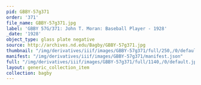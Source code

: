```yaml
---
pid: GBBY-57g371
order: '371'
file_name: GBBY-57g371.jpg
label: 'GBBY 57G/371: John T. Moran: Baseball Player - 1928'
_date: '1928'
object_type: glass plate negative
source: http://archives.nd.edu/Bagby/GBBY-57g371.jpg
thumbnail: "/img/derivatives/iiif/images/GBBY-57g371/full/250,/0/default.jpg"
manifest: "/img/derivatives/iiif/images/GBBY-57g371/manifest.json"
full: "/img/derivatives/iiif/images/GBBY-57g371/full/1140,/0/default.jpg"
layout: generic_collection_item
collection: bagby
---
```

